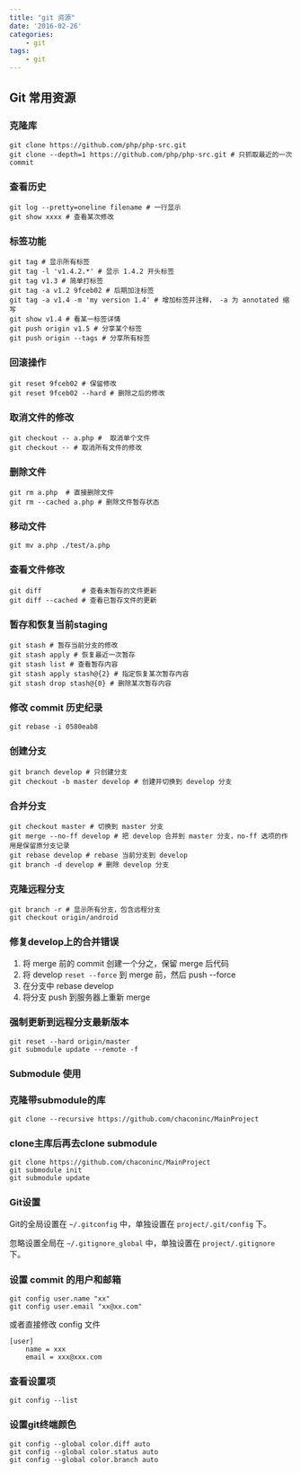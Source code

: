 ```yaml
---
title: "git 资源"
date: '2016-02-26'
categories:
    - git
tags:
    - git
---
```


## Git 常用资源


### 克隆库

    git clone https://github.com/php/php-src.git
    git clone --depth=1 https://github.com/php/php-src.git # 只抓取最近的一次 commit


### 查看历史

    git log --pretty=oneline filename # 一行显示
    git show xxxx # 查看某次修改

### 标签功能

    git tag # 显示所有标签
    git tag -l 'v1.4.2.*' # 显示 1.4.2 开头标签
    git tag v1.3 # 简单打标签
    git tag -a v1.2 9fceb02 # 后期加注标签
    git tag -a v1.4 -m 'my version 1.4' # 增加标签并注释， -a 为 annotated 缩写
    git show v1.4 # 看某一标签详情
    git push origin v1.5 # 分享某个标签
    git push origin --tags # 分享所有标签

### 回滚操作

    git reset 9fceb02 # 保留修改
    git reset 9fceb02 --hard # 删除之后的修改

### 取消文件的修改

    git checkout -- a.php #  取消单个文件
    git checkout -- # 取消所有文件的修改

### 删除文件

    git rm a.php  # 直接删除文件
    git rm --cached a.php # 删除文件暂存状态

### 移动文件

    git mv a.php ./test/a.php

### 查看文件修改

    git diff          # 查看未暂存的文件更新
    git diff --cached # 查看已暂存文件的更新

### 暂存和恢复当前staging

    git stash # 暂存当前分支的修改
    git stash apply # 恢复最近一次暂存
    git stash list # 查看暂存内容
    git stash apply stash@{2} # 指定恢复某次暂存内容
    git stash drop stash@{0} # 删除某次暂存内容

### 修改 commit 历史纪录

    git rebase -i 0580eab8

### 创建分支

    git branch develop # 只创建分支
    git checkout -b master develop # 创建并切换到 develop 分支

### 合并分支

    git checkout master # 切换到 master 分支
    git merge --no-ff develop # 把 develop 合并到 master 分支，no-ff 选项的作用是保留原分支记录
    git rebase develop # rebase 当前分支到 develop
    git branch -d develop # 删除 develop 分支

### 克隆远程分支

    git branch -r # 显示所有分支，包含远程分支
    git checkout origin/android

### 修复develop上的合并错误

1. 将 merge 前的 commit 创建一个分之，保留 merge 后代码
2. 将 develop `reset --force` 到 merge 前，然后 push --force
3. 在分支中 rebase develop
4. 将分支 push 到服务器上重新 merge

### 强制更新到远程分支最新版本

    git reset --hard origin/master
    git submodule update --remote -f

### Submodule 使用

### 克隆带submodule的库

    git clone --recursive https://github.com/chaconinc/MainProject

### clone主库后再去clone submodule

    git clone https://github.com/chaconinc/MainProject
    git submodule init
    git submodule update

### Git设置

Git的全局设置在 `~/.gitconfig` 中，单独设置在 `project/.git/config` 下。

忽略设置全局在 `~/.gitignore_global` 中，单独设置在 `project/.gitignore` 下。

### 设置 commit 的用户和邮箱

    git config user.name "xx"
    git config user.email "xx@xx.com"

或者直接修改 config 文件

    [user]
        name = xxx
        email = xxx@xxx.com

### 查看设置项

    git config --list

### 设置git终端颜色

    git config --global color.diff auto
    git config --global color.status auto
    git config --global color.branch auto